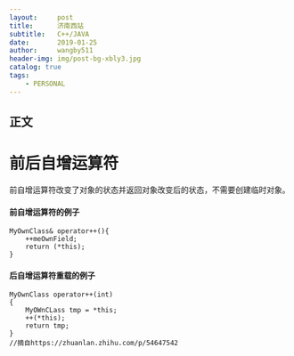 ```yaml
---
layout:     post
title:      济南西站
subtitle:   C++/JAVA
date:       2019-01-25
author:     wangby511
header-img: img/post-bg-xbly3.jpg
catalog: true
tags:
    - PERSONAL
---
```



## 正文

# 前后自增运算符

前自增运算符改变了对象的状态并返回对象改变后的状态，不需要创建临时对象。

#### 前自增运算符的例子
```
MyOwnClass& operator++(){
    ++meOwnField;
    return (*this);
}
```

#### 后自增运算符重载的例子
```
MyOwnClass operator++(int)
{
    MyOWnCLass tmp = *this;
    ++(*this);
    return tmp;
}
//摘自https://zhuanlan.zhihu.com/p/54647542
```


